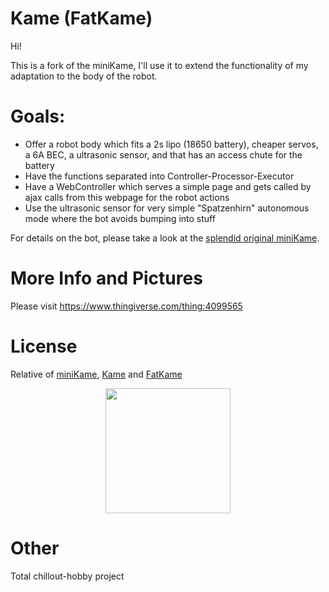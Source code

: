 # Kame (FatKame)

Hi!

This is a fork of the miniKame, I'll use it to extend the functionality of my adaptation to the body of the robot.

# Goals:

- Offer a robot body which fits a 2s lipo (18650 battery), cheaper servos, a 6A BEC, a ultrasonic sensor, and that has an access chute for the battery 
- Have the functions separated into Controller-Processor-Executor
- Have a WebController which serves a simple page and gets called by ajax calls from this webpage for the robot actions
- Use the ultrasonic sensor for very simple "Spatzenhirn" autonomous mode where the bot avoids bumping into stuff

For details on the bot, please take a look at the [splendid original miniKame](https://github.com/bqlabs/miniKame).

# More Info and Pictures

Please visit
https://www.thingiverse.com/thing:4099565

# License

Relative of [miniKame](https://github.com/bqlabs/miniKame), [Kame](https://github.com/bqlabs/kame)
and [FatKame ](https://www.thingiverse.com/thing:1483635)

<p align="center">
<img src="doc/images/by-sa.png" width="200" align = "center">
</p>

# Other

Total chillout-hobby project
